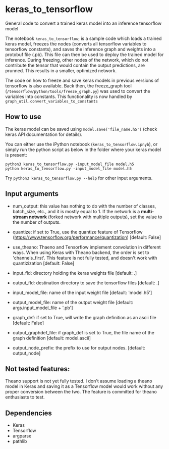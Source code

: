 # keras_to_tensorflow
General code to convert a trained keras model into an inference tensorflow model

The notebook ```keras_to_tensorflow```, is a sample code which loads a trained keras model, freezes the nodes (converts all tensorflow variables to tensorflow constants), and saves the inference graph and weights into a protobuf file (.pb). This file can then be used to deploy the trained model for inference. During freezing, other nodes of the network, which do not contribute  the tensor that would contain the output predictions, are prunned. This results in a smaller, optimized network.

The code on how to freeze and save keras models in previous versions of tensorflow is also available. Back then, the freeze_graph tool (```/tensorflow/python/tools/freeze_graph.py```) was used to convert the variables into constants. This functionality is now handled by ```graph_util.convert_variables_to_constants```

## How to use
The keras model can be saved using `model.save('file_name.h5')` (check keras API documentation for details).

You can either use the iPython notebook (`keras_to_tensorflow.ipnyb`), or simply run the python script as below in the folder where your keras model is present:

    python3 keras_to_tensorflow.py -input_model_file model.h5
    python keras_to_tensorflow.py -input_model_file model.h5 

Try `python3 keras_to_tensorflow.py --help` for other input arguments.

## Input arguments
- num_output: this value has nothing to do with the number of classes, batch_size, etc., and it is mostly equal to 1. If the network is a **multi-stream network** (forked network with multiple outputs), set the value to the number of outputs. 

- quantize: if set to True, use the quantize feature of Tensorflow (https://www.tensorflow.org/performance/quantization) [default: False]

- use_theano: Thaeno and Tensorflow implement convolution in different ways. When using Keras with Theano backend, the order is set to 'channels_first'. This feature is not fully tested, and doesn't work with quantizization [default: False]

- input_fld: directory holding the keras weights file [default: .]

- output_fld: destination directory to save the tensorflow files [default: .]

- input_model_file: name of the input weight file [default: 'model.h5']

- output_model_file: name of the output weight file [default: args.input_model_file + '.pb']

- graph_def: if set to True, will write the graph definition as an ascii file [default: False]

- output_graphdef_file: if graph_def is set to True, the file name of the graph definition [default: model.ascii]

- output_node_prefix: the prefix to use for output nodes. [default: output_node]

## Not tested features:
Theano support is not yet fully tested. I don't assume loading a theano model in Keras and saving it as a Tensorflow model would work without any proper conversion between the two. The feature is committed for theano enthusiasts to test.

## Dependencies
- Keras
- Tensorflow
- argparse
- pathlib
